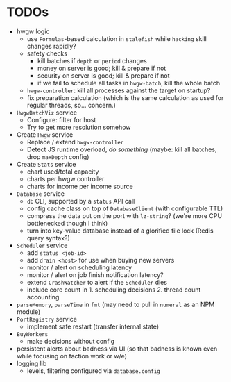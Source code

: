 # TODOs

* hwgw logic
  * use `Formulas`-based calculation in `stalefish` while `hacking` skill changes rapidly?
  * safety checks
    * kill batches if `depth` or `period` changes
    * money on server is good; kill & prepare if not
    * security on server is good; kill & prepare if not
    * if we fail to schedule all tasks in `hwgw-batch`, kill the whole batch
  * `hwgw-controller`: kill all processes against the target on startup?
  * fix preparation calculation (which is the same calculation as used for regular threads, so... concern.)
* `HwgwBatchViz` service
  * Configure: filter for host
  * Try to get more resolution somehow
* Create `Hwgw` service
  * Replace / extend `hwgw-controller`
  * Detect JS runtime overload, *do something* (maybe: kill all batches, drop `maxDepth` config)
* Create `Stats` service
  * chart used/total capacity
  * charts per hwgw controller
  * charts for income per income source
* `Database` service
  * `db` CLI, supported by a `status` API call
  * config cache class on top of `DatabaseClient` (with configurable TTL)
  * compress the data put on the port with `lz-string`? (we're more CPU bottlenecked though I think)
  * turn into key-value database instead of a glorified file lock (Redis query syntax?)
* `Scheduler` service
  * add `status <job-id>`
  * add `drain <host>` for use when buying new servers
  * monitor / alert on scheduling latency
  * monitor / alert on job finish notification latency?
  * extend `CrashWatcher` to alert if the `Scheduler` dies
  * include core count in 1. scheduling decisions 2. thread count accounting
* `parseMemory`, `parseTime` in `fmt` (may need to pull in `numeral` as an NPM module)
* `PortRegistry` service
  * implement safe restart (transfer internal state)
* `BuyWorkers`
  * make decisions without config
* persistent alerts about badness via UI (so that badness is known even while focusing on faction work or w/e)
* logging lib
  * levels, filtering configured via `database.config`